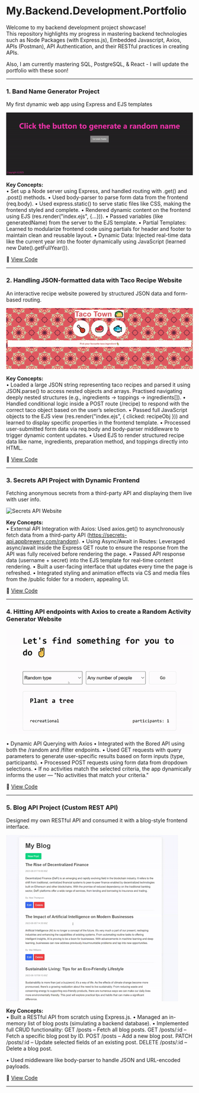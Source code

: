 # My.Backend.Development.Portfolio
Welcome to my backend development project showcase!  
This repository highlights my progress in mastering backend technologies such as Node Packages (with Express.js), Embedded Javascript, Axios, APIs (Postman), API Authentication, and their RESTful practices in creating APIs.

Also, I am currently mastering SQL, PostgreSQL, & React - I will update the portfolio with these soon!

---

### 1. Band Name Generator Project
My first dynamic web app using Express and EJS templates

![Band Name Generator Website Screenshot](./assets/project%20previews/band-name-generator.gif)

**Key Concepts:**  
• Set up a Node server using Express, and handled routing with .get() and .post() methods.
• Used body-parser to parse form data from the frontend (req.body).
• Used express.static() to serve static files like CSS, making the frontend styled and complete.
• Rendered dynamic content on the frontend using EJS (res.render("index.ejs", {...})).
• Passed variables (like generatedName) from the server to the EJS template.
• Partial Templates: Learned to modularize frontend code using partials for header and footer to maintain clean and reusable layout.
• Dynamic Data: Injected real-time data like the current year into the footer dynamically using JavaScript (learned new Date().getFullYear()). 

📁 [View Code](./Band%20Name%20Generator%20Project/)

---

### 2. Handling JSON-formatted data with Taco Recipe Website  
An interactive recipe website powered by structured JSON data and form-based routing.

![Taco Town Website](./assets/project%20previews/taco-town-website.gif)

**Key Concepts:**  
• Loaded a large JSON string representing taco recipes and parsed it using JSON.parse() to access nested objects and arrays. Practised navigating deeply nested structures (e.g., ingredients → toppings → ingredients[]).
• Handled conditional logic inside a POST route (/recipe) to respond with the correct taco object based on the user’s selection.
• Passed full JavaScript objects to the EJS view (res.render("index.ejs", { clicked: recipeObj })) and learned to display specific properties in the frontend template.
• Processed user-submitted form data via req.body and body-parser middleware to trigger dynamic content updates.
• Used EJS to render structured recipe data like name, ingredients, preparation method, and toppings directly into HTML.

📁 [View Code](./Taco%20Recipe%20Website/)

---

### 3. Secrets API Project with Dynamic Frontend
Fetching anonymous secrets from a third-party API and displaying them live with user info.

![Secrets API Website](./assets/project%20previews/secrets-api.gif)

**Key Concepts:**  
• External API Integration with Axios: Used axios.get() to asynchronously fetch data from a third-party API (https://secrets-api.appbrewery.com/random).
• Using Async/Await in Routes: Leveraged async/await inside the Express GET route to ensure the response from the API was fully received before rendering the page.
• Passed API response data (username + secret) into the EJS template for real-time content rendering.
• Built a user-facing interface that updates every time the page is refreshed.
• Integrated styling and animation effects via CS and media files from the /public folder for a modern, appealing UI.

📁 [View Code](./Secrets%20Project/)

---


### 4. Hitting API endpoints with Axios to create a Random Activity Generator Website

![Random Activity Generator Website](./assets/project%20previews/random-activity-generator.gif)

• Dynamic API Querying with Axios
• Integrated with the Bored API using both the /random and /filter endpoints.
• Used GET requests with query parameters to generate user-specific results based on form inputs (type, participants).
• Processed POST requests using form data from dropdown selections.
• If no activities match the selected criteria, the app dynamically informs the user — "No activities that match your criteria."

📁 [View Code](./Random%20Activity%20Generator/)

---

### 5. Blog API Project (Custom REST API)
Designed my own RESTful API and consumed it with a blog-style frontend interface.

![Blog API Project Website](./assets/project%20previews/blog-api-project.gif)

**Key Concepts:**  
• Built a RESTful API from scratch using Express.js.
• Managed an in-memory list of blog posts (simulating a backend database).
• Implemented full CRUD functionality:
GET /posts – Fetch all blog posts.
GET /posts/:id – Fetch a specific blog post by ID.
POST /posts – Add a new blog post.
PATCH /posts/:id – Update selected fields of an existing post.
DELETE /posts/:id – Delete a blog post.

• Used middleware like body-parser to handle JSON and URL-encoded payloads.

📁 [View Code](./Blog%20API%20Project/)

---

